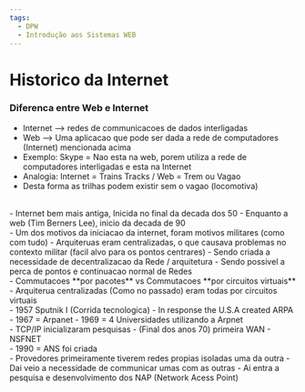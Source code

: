 ```yaml
---
tags:
  - DPW
  - Introdução aos Sistemas WEB
---
```

# Historico da Internet

### Diferenca entre Web e Internet
- Internet --> redes de communicacoes de dados interligadas
- Web --> Uma aplicacao que pode ser dada a rede de computadores (Internet) mencionada acima
- Exemplo: Skype = Nao esta na web, porem utiliza a rede de computadores interligadas e esta na Internet
- Analogia: Internet = Trains Tracks / Web = Trem ou Vagao
- Desta forma as trilhas podem existir sem o vagao (locomotiva)
<br>
- Internet bem mais antiga, Inicida no final da decada dos 50
- Enquanto a web (Tim Berners Lee), inicio da decada de 90
<br>
- Um dos motivos da iniciacao da internet, foram motivos militares (como com tudo)
- Arquiteruas eram centralizadas, o que causava problemas no contexto militar (facil alvo para os pontos centrares)
- Sendo criada a necessidade de decentralizacao da Rede / arquitetura
- Sendo possivel a perca de pontos e continuacao normal de Redes
<br>
- Commutacoes **por pacotes** vs Commutacoes **por circuitos virtuais**
<br>
- Arquiterua centralizadas (Como no passado) eram todas por circuitos virtuais
<br>
- 1957 Sputnik I (Corrida tecnologica)
- In response the U.S.A created ARPA
<br>
- 1967 = Arpanet
- 1969 = 4 Universidades utilizando a Arpnet
<br>
- TCP/IP inicializaram pesquisas
- (Final dos anos 70) primeira WAN
- NSFNET
<br>
- 1990  = ANS foi criada
<br>
- Provedores primeiramente tiverem redes propias isoladas uma da outra
- Dai veio a necessidade de communicar umas com as outras
- Ai entra a pesquisa e desenvolvimento dos NAP (Network Acess Point)


